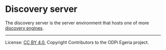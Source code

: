 <!-- SPDX-License-Identifier: CC-BY-4.0 -->
<!-- Copyright Contributors to the ODPi Egeria project. -->

# Discovery server

The discovery server is the server environment that hosts one of more
[discovery engines](discovery-engine.md).




----
License: [CC BY 4.0](https://creativecommons.org/licenses/by/4.0/),
Copyright Contributors to the ODPi Egeria project.